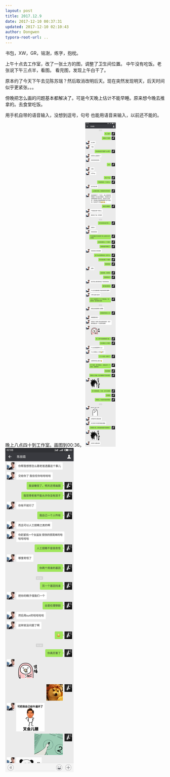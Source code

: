 ```yaml
---
layout: post
title: 2017.12.9
date: 2017-12-10 00:37:31
updated: 2017-12-10 02:10:43
author: Dongwen
typora-root-url: ..
---
```




书包，XW，GR，铭澍，练字，抱枕。

上午十点去工作室，改了一张土方的图，调整了卫生间位置。
中午没有吃饭。老张说下午三点半，看图。
看完图，发现上午白干了。

原本约了今天下午去见陈苏瑞？然后取消改明后天。现在突然发现明天，后天时间似乎更紧张。。。

傍晚把怎么画的问题基本都解决了。可是今天晚上估计不能早睡。原来想今晚去推拿的。去食堂吃饭。

用手机自带的语音输入，没想到逗号，句号
也能用语音来输入，以前还不能的。

晚上八点四十到工作室。画图到00:36。  ![](/img/in-post/p47159076.jpg)
![](/img/in-post/p47159075.jpg)
